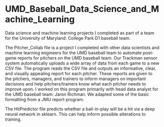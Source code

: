 # UMD_Baseball_Data_Science_and_Machine_Learning
Data science and machine learning projects I completed as part of a team for the University of Maryland: College Park D1 baseball team.

The Pitcher_Collab file is a project I completed with other data scientists and machine learning engineers for the UMD baseball team to automate post-game reports for pitchers on the UMD baseball team. Our Trackman sensor system automatically uploads a wide array of data from each game to a new CSV file. The program reads the CSV file and outputs an informative, clear, and visually appealing report for each pitcher. These reports are given to the pitchers, managers, and trainers to inform managers on important decisions and help pitchers/trainers know what each pitcher needs to improve upon. I worked on this program primarily with head data analyst for the UMD baseball team: Jaron Richman. We adapted some of the basic formatting from a JMU report program. 

The HitPredictor file predicts whether a ball-in-play will be a hit via a deep neural network in sklearn. This can help inform possible alterations to training. 
